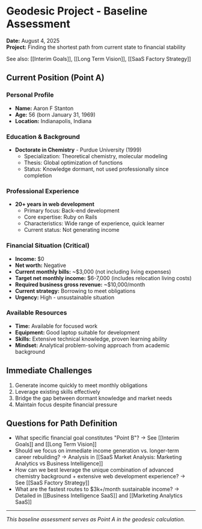 # Geodesic Project - Baseline Assessment

**Date:** August 4, 2025  
**Project:** Finding the shortest path from current state to financial stability

See also: [[Interim Goals]], [[Long Term Vision]], [[SaaS Factory Strategy]]

## Current Position (Point A)

### Personal Profile
- **Name:** Aaron F Stanton
- **Age:** 56 (born January 31, 1969)
- **Location:** Indianapolis, Indiana

### Education & Background
- **Doctorate in Chemistry** - Purdue University (1999)
  - Specialization: Theoretical chemistry, molecular modeling
  - Thesis: Global optimization of functions
  - Status: Knowledge dormant, not used professionally since completion

### Professional Experience
- **20+ years in web development**
  - Primary focus: Back-end development
  - Core expertise: Ruby on Rails
  - Characteristics: Wide range of experience, quick learner
  - Current status: Not generating income

### Financial Situation (Critical)
- **Income:** $0
- **Net worth:** Negative
- **Current monthly bills:** ~$3,000 (not including living expenses)
- **Target net monthly income:** $6-7,000 (includes relocation living costs)
- **Required business gross revenue:** ~$10,000/month
- **Current strategy:** Borrowing to meet obligations
- **Urgency:** High - unsustainable situation

### Available Resources
- **Time:** Available for focused work
- **Equipment:** Good laptop suitable for development
- **Skills:** Extensive technical knowledge, proven learning ability
- **Mindset:** Analytical problem-solving approach from academic background

## Immediate Challenges
1. Generate income quickly to meet monthly obligations
2. Leverage existing skills effectively
3. Bridge the gap between dormant knowledge and market needs
4. Maintain focus despite financial pressure

## Questions for Path Definition
- What specific financial goal constitutes "Point B"? → See [[Interim Goals]] and [[Long Term Vision]]
- Should we focus on immediate income generation vs. longer-term career rebuilding? → Analysis in [[SaaS Market Analysis: Marketing Analytics vs Business Intelligence]]
- How can we best leverage the unique combination of advanced chemistry background + extensive web development experience? → See [[SaaS Factory Strategy]]
- What are the fastest routes to $3k+/month sustainable income? → Detailed in [[Business Intelligence SaaS]] and [[Marketing Analytics SaaS]]

---
*This baseline assessment serves as Point A in the geodesic calculation.*
